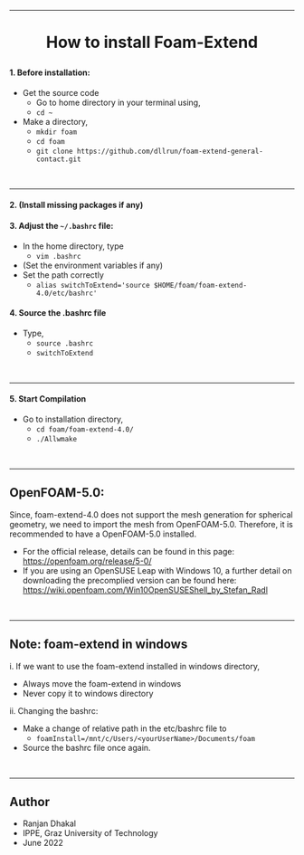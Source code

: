 <hr>

<h1><p align="center"> How to install Foam-Extend 
</p></h1>	           



#### 1. Before installation: 
- Get the source code
  - Go to home directory in your terminal using,
  - `cd ~`
- Make a directory,
  - `mkdir foam`
  - `cd foam`
  - `git clone https://github.com/dllrun/foam-extend-general-contact.git `

<br/>
<hr>  


#### 2. (Install missing packages if any)
#### 3. Adjust the `~/.bashrc` file: 
- In the home directory, type 
  - `vim .bashrc`
- (Set the environment variables if any)
- Set the path correctly
  - `alias switchToExtend='source $HOME/foam/foam-extend-4.0/etc/bashrc'`

#### 4. Source the .bashrc file
- Type,
  - `source .bashrc`
  - `switchToExtend`
  
<br/>
<hr>

#### 5. Start Compilation
- Go to installation directory,
  - `cd foam/foam-extend-4.0/`
  - `./Allwmake`

<br/>
<hr>

OpenFOAM-5.0:
---------------- 
Since, foam-extend-4.0 does not support the mesh generation for spherical 
geometry, we need to import the mesh from OpenFOAM-5.0. Therefore, it is 
recommended to have a OpenFOAM-5.0 installed.
- For the official release, details can be found in this page: 
https://openfoam.org/release/5-0/ 
- If you are using an OpenSUSE Leap with Windows 10, a further detail on 
downloading the precomplied version can be found here: 
https://wiki.openfoam.com/Win10OpenSUSEShell_by_Stefan_Radl 

<br/>
<hr>


Note: foam-extend in windows 
--------------------------------
i. If we want to use the foam-extend installed in windows directory,
- Always move the foam-extend in windows
- Never copy it to windows directory

ii. Changing the bashrc: 
- Make a change of relative path in the etc/bashrc file to 
  - `foamInstall=/mnt/c/Users/<yourUserName>/Documents/foam`
- Source the bashrc file once again.

<br/>
<hr>


Author
------------------

- Ranjan Dhakal 
- IPPE, Graz University of Technology 
- June 2022
 
